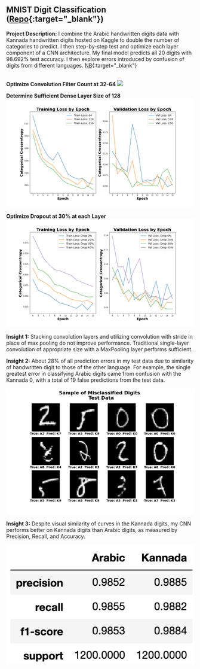 ## MNIST Digit Classification ([Repo](https://github.com/JamesDargan/MNIST){:target="\_blank"})

**Project Description:**
I combine the Arabic handwritten digits data with Kannada handwritten digits hosted on Kaggle to double the number of categories to predict. I then step-by-step test and optimize each layer component of a CNN architecture. My final model predicts all 20 digits with 98.692% test accuracy. I then explore errors introduced by confusion of digits from different languages. [NB](https://github.com/JamesDargan/MNIST/blob/master/code/Compare_Arabic_Kannada.ipynb){:target="\_blank"}
<br><br>

**Optimize Convolution Filter Count at 32-64**
<img src="compare_assets/NN_filter_structure.png?raw=true"/>

**Determine Sufficient Dense Layer Size of 128**
<img src="compare_assets/NN_dense_size.png?raw=true"/>

**Optimize Dropout at 30% at each Layer**
<img src="compare_assets/NN_dropout_rate.png?raw=true"/>


**Insight 1:**
Stacking convolution layers and utilizing convolution with stride in place of max pooling do not improve performance. Traditional single-layer convolution of appropriate size with a MaxPooling layer performs sufficient.

**Insight 2:**
About 28% of all prediction errors in my test data due to similarity of handwritten digit to those of the other language. For example, the single greatest error in classifying Arabic digits came from confusion with the Kannada 0, with a total of 19 false predictions from the test data.

<img src="compare_assets/arab_misclass_as_kan.png?raw=true"/>


**Insight 3:**
Despite visual similarity of curves in the Kannada digits, my CNN performs better on Kannada digits than Arabic digits, as measured by Precision, Recall, and Accuracy.

<img src="compare_assets/Score_compare.png?raw=true"/>
